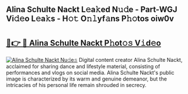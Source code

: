 ## Alina Schulte Nackt L𝚎a𝚔ed N𝚞𝚍e - Part-WGJ Vi𝚍𝚎o L𝚎a𝚔s - H𝚘𝚝 O𝚗𝚕yf𝚊ns P𝚑𝚘tos oiw0v

# <h2><a href="http://kf27tf.oniu.top/?m=Alina+Schulte+Nackt">🔗👉 🔴 Alina Schulte Nackt P𝚑ot𝚘𝚜 V𝚒d𝚎o</a></h2>

[![Alina Schulte Nackt Nu𝚍e𝚜](https://i.imgur.com/0qMVB7G.gif)](http://kf27tf.oniu.top/?m=Alina+Schulte+Nackt)
Digital content creator Alina Schulte Nackt, acclaimed for sharing dance and lifestyle material, consisting of performances and vlogs on social media. Alina Schulte Nackt's public image is characterized by its warm and genuine demeanor, but the intricacies of his personal life remain shrouded in secrecy.  
